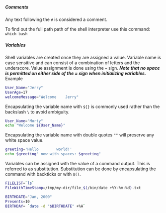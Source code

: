 ##### Comments
Any text following the `#` is considered a comment.

To find out the full path path of the shell interpreter use this command: `which bash`

##### Variables
Shell variables are created once they are assigned a value. Variable name is case sensitive and can consist of a combination of letters and the underscore. Value assignment is done using the `=` sign. ***Note that no space is permitted on either side of the = sign when initializing variables.***
Example
```Bash
User_Name="Jerry"
UserAge=17
welcomeMessage="Welcome    Jerry"
```

Encapsulating the variable name with `${}` is commonly used rather than the backslash `\` to avoid ambiguity.
```bash
User_Name="Morty"
echo "Welcome ${User_Name}"
```

Encapsulating the variable name with double quotes `""` will preserve any white space value.
```bash
greeting='Hello        world!'
echo $greeting" now with spaces: $greeting"
```

Variables can be assigned with the value of a command output. This is referred to as substitution. Substitution can be done by encapsulating the command with backticks or with `$()`.
```bash
FILELIST=`ls`
FileWithTimeStamp=/tmp/my-dir/file_$(/bin/date +%Y-%m-%d).txt
```

```bash
BIRTHDATE="Jan, 2000"
Presents=10
BIRTHDAY= `date -d "$BIRTHDATE" +%A`
```